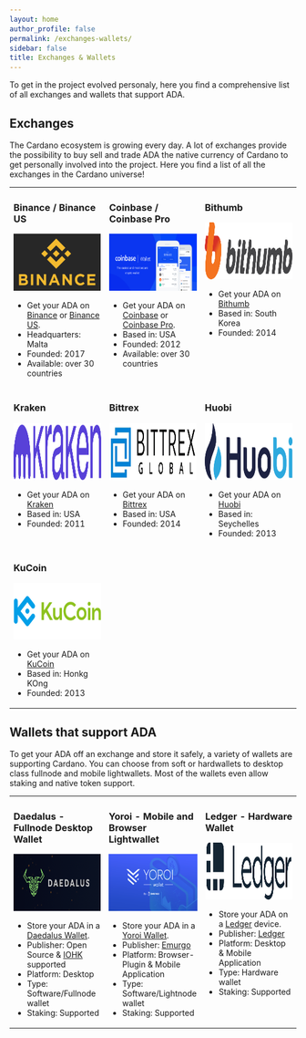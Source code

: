 ```yaml
---
layout: home
author_profile: false
permalink: /exchanges-wallets/
sidebar: false
title: Exchanges & Wallets
---
```

To get in the project evolved personaly, here you find a comprehensive list of all exchanges and wallets that support ADA.
## Exchanges
The Cardano ecosystem is growing every day. A lot of exchanges provide the possibility to buy sell and trade ADA the native currency of Cardano to get personally involved into the project. Here you find a list of all the exchanges in the Cardano universe!
<table style="width:100%">
   <tr>
      <td style="width:33%; vertical-align:top">
         <h3>Binance / Binance US</h3>
         <img src="/_pages/assets/Logo-Binance.png" alt="Logo Binance" height="100">
         <ul>
            <li>Get your ADA on <a href="https://www.binance.com/" target="_blank">Binance</a> or <a href="https://www.binance.us/" target="_blank">Binance US</a>.</li>
            <li>Headquarters: Malta</li>
            <li>Founded: 2017</li>
            <li>Available: over 30 countries</li>
         </ul>
      </td>
     <td style="width:33%; vertical-align:top">
         <h3>Coinbase / Coinbase Pro</h3>
         <img src="/_pages/assets/Logo-Coinbase.png" alt="Logo Coinbase" height="100">          
         <ul>
            <li>Get your ADA on <a href="https:www.coinbase.com/" target="_blank">Coinbase</a> or <a href="https://pro.coinbase.com/" target="_blank">Coinbase Pro</a>.</li>
            <li>Based in: USA</li>
            <li>Founded: 2012</li>
            <li>Available: over 30 countries</li>
         </ul>
      </td>
      <td style="width:33%; vertical-align:top">
         <h3>Bithumb</h3>
         <img src="/_pages/assets/Logo-Bithumb.png" alt="Logo Bithumb" height="100">      
         <ul>
            <li>Get your ADA on <a href="https://en.bithumb.com/" target="_blank">Bithumb</a></li>
            <li>Based in: South Korea</li>
            <li>Founded: 2014</li>
         </ul>
      </td>
   </tr>
   <tr>
      <td style="width:33%; vertical-align:top">
         <h3>Kraken</h3>
         <img src="/_pages/assets/Logo-Kraken.png" alt="Logo Kraken" height="100">   
         <ul>
            <li>Get your ADA on <a href="https://www.kraken.com/" target="_blank">Kraken</a></li>
            <li>Based in: USA</li>
            <li>Founded: 2011</li>
         </ul>
      </td>
      <td style="width:33%; vertical-align:top">
         <h3>Bittrex</h3>
         <img src="/_pages/assets/Logo-Bittrex.jpg" alt="Logo Bittrex" height="100">   
         <ul>
            <li>Get your ADA on <a href="https://global.bittrex.com/" target="_blank">Bittrex</a></li>
            <li>Based in: USA</li>
            <li>Founded: 2014</li>
         </ul>
      </td>
      <td style="width:33%; vertical-align:top">
         <h3>Huobi</h3>
         <img src="/_pages/assets/Logo-Huobi.png" alt="Logo Huobi" height="100">  
         <ul>
            <li>Get your ADA on <a href="https://www.huobi.com/" target="_blank">Huobi</a></li>
            <li>Based in: Seychelles</li>
            <li>Founded: 2013</li>
         </ul>
      </td>
   </tr>
   <tr>
      <td style="width:33%; vertical-align:top">
         <h3>KuCoin</h3>
         <img src="/_pages/assets/Logo-KuCoin.png" alt="Logo KuCoin" height="100">  
         <ul>
         <li>Get your ADA on <a href="https://www.kucoin.com/" target="_blank">KuCoin</a></li>
         <li>Based in: Honkg KOng</li>
         <li>Founded: 2013</li>
        </ul>  
      </td>
      <td></td>
      <td></td>
   </tr>
</table>

## Wallets that support ADA
To get your ADA off an exchange and store it safely, a variety of wallets are supporting Cardano. You can choose from soft or hardwallets to desktop class fullnode and mobile lightwallets. Most of the wallets even allow staking and native token support.


<table style="width:100%">
   <tr>
      <td style="width:33%; vertical-align:top">
         <h3>Daedalus - Fullnode Desktop Wallet</h3>
         <img src="/_pages/assets/Logo-Daedalus.png" alt="Logo Daedalus" height="100">
         <ul>
            <li>Store your ADA in a <a href="https://yoroi-wallet.com/" target="_blank">Daedalus Wallet</a>.</li>
            <li>Publisher: Open Source & <a href="https://iohk.io/" target="_blank">IOHK</a> supported</li>
            <li>Platform: Desktop</li>
            <li>Type: Software/Fullnode wallet</li>
            <li>Staking: Supported</li>
         </ul>
      </td>
     <td style="width:33%; vertical-align:top">
         <h3>Yoroi - Mobile and Browser Lightwallet</h3>
         <img src="/_pages/assets/Logo-Yoroi.png" alt="Logo Yoroi" height="100">          
         <ul>
            <li>Store your ADA in a <a href="https://yoroi-wallet.com/" target="_blank">Yoroi Wallet</a>.</li>
            <li>Publisher: <a href="https://emurgo.io//" target="_blank">Emurgo</a></li>
            <li>Platform: Browser-Plugin & Mobile Application</li>
            <li>Type: Software/Lightnode wallet</li>
            <li>Staking: Supported</li>
         </ul>
      </td>
      <td style="width:33%; vertical-align:top">
         <h3>Ledger - Hardware Wallet</h3>
         <img src="/_pages/assets/Logo-Ledger.png" alt="Logo Ledger" height="100">      
         <ul>
            <li>Store your ADA on a <a href="https://yoroi-wallet.com/" target="_blank">Ledger</a> device.</li>
            <li>Publisher: <a href="https://www.ledger.com/" target="_blank">Ledger</a></li>
            <li>Platform: Desktop & Mobile Application</li>
            <li>Type: Hardware wallet</li>
            <li>Staking: Supported</li>
         </ul>
      </td>
   </tr>
</table>

